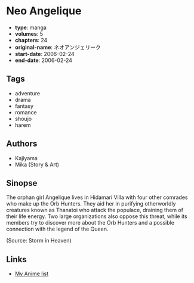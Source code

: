 # Neo Angelique

-   **type**: manga
-   **volumes**: 5
-   **chapters**: 24
-   **original-name**: ネオアンジェリーク
-   **start-date**: 2006-02-24
-   **end-date**: 2006-02-24

## Tags

-   adventure
-   drama
-   fantasy
-   romance
-   shoujo
-   harem

## Authors

-   Kajiyama
-   Mika (Story & Art)

## Sinopse

The orphan girl Angelique lives in Hidamari Villa with four other comrades who make up the Orb Hunters. They aid her in purifying otherworldly creatures known as Thanatoi who attack the populace, draining them of their life energy. Two large organizations also oppose this threat, while its members try to discover more about the Orb Hunters and a possible connection with the legend of the Queen.

(Source: Storm in Heaven)

## Links

-   [My Anime list](https://myanimelist.net/manga/4343/Neo_Angelique)
